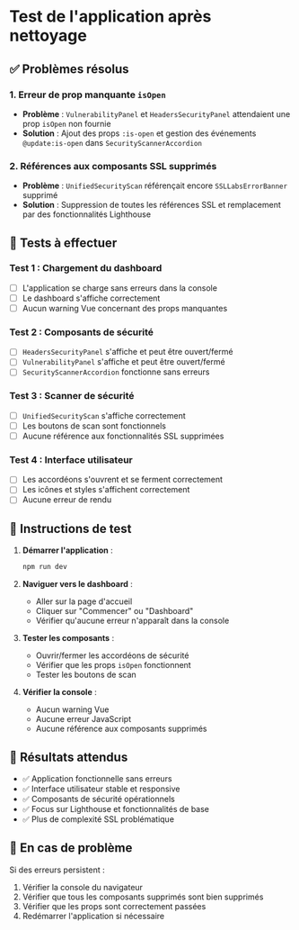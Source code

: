 # Test de l'application après nettoyage

## ✅ Problèmes résolus

### 1. Erreur de prop manquante `isOpen`
- **Problème** : `VulnerabilityPanel` et `HeadersSecurityPanel` attendaient une prop `isOpen` non fournie
- **Solution** : Ajout des props `:is-open` et gestion des événements `@update:is-open` dans `SecurityScannerAccordion`

### 2. Références aux composants SSL supprimés
- **Problème** : `UnifiedSecurityScan` référençait encore `SSLLabsErrorBanner` supprimé
- **Solution** : Suppression de toutes les références SSL et remplacement par des fonctionnalités Lighthouse

## 🧪 Tests à effectuer

### Test 1 : Chargement du dashboard
- [ ] L'application se charge sans erreurs dans la console
- [ ] Le dashboard s'affiche correctement
- [ ] Aucun warning Vue concernant des props manquantes

### Test 2 : Composants de sécurité
- [ ] `HeadersSecurityPanel` s'affiche et peut être ouvert/fermé
- [ ] `VulnerabilityPanel` s'affiche et peut être ouvert/fermé
- [ ] `SecurityScannerAccordion` fonctionne sans erreurs

### Test 3 : Scanner de sécurité
- [ ] `UnifiedSecurityScan` s'affiche correctement
- [ ] Les boutons de scan sont fonctionnels
- [ ] Aucune référence aux fonctionnalités SSL supprimées

### Test 4 : Interface utilisateur
- [ ] Les accordéons s'ouvrent et se ferment correctement
- [ ] Les icônes et styles s'affichent correctement
- [ ] Aucune erreur de rendu

## 🚀 Instructions de test

1. **Démarrer l'application** :
   ```bash
   npm run dev
   ```

2. **Naviguer vers le dashboard** :
   - Aller sur la page d'accueil
   - Cliquer sur "Commencer" ou "Dashboard"
   - Vérifier qu'aucune erreur n'apparaît dans la console

3. **Tester les composants** :
   - Ouvrir/fermer les accordéons de sécurité
   - Vérifier que les props `isOpen` fonctionnent
   - Tester les boutons de scan

4. **Vérifier la console** :
   - Aucun warning Vue
   - Aucune erreur JavaScript
   - Aucune référence aux composants supprimés

## 📝 Résultats attendus

- ✅ Application fonctionnelle sans erreurs
- ✅ Interface utilisateur stable et responsive
- ✅ Composants de sécurité opérationnels
- ✅ Focus sur Lighthouse et fonctionnalités de base
- ✅ Plus de complexité SSL problématique

## 🔧 En cas de problème

Si des erreurs persistent :
1. Vérifier la console du navigateur
2. Vérifier que tous les composants supprimés sont bien supprimés
3. Vérifier que les props sont correctement passées
4. Redémarrer l'application si nécessaire
